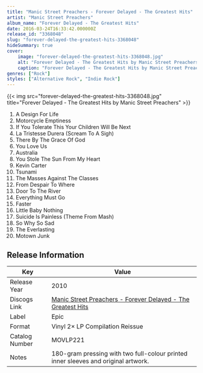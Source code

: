 ```yaml
---
title: "Manic Street Preachers - Forever Delayed - The Greatest Hits"
artist: "Manic Street Preachers"
album_name: "Forever Delayed - The Greatest Hits"
date: 2016-03-24T16:33:42.000000Z
release_id: "3368048"
slug: "forever-delayed-the-greatest-hits-3368048"
hideSummary: true
cover:
    image: "forever-delayed-the-greatest-hits-3368048.jpg"
    alt: "Forever Delayed - The Greatest Hits by Manic Street Preachers"
    caption: "Forever Delayed - The Greatest Hits by Manic Street Preachers"
genres: ["Rock"]
styles: ["Alternative Rock", "Indie Rock"]
---
```


{{< img src="forever-delayed-the-greatest-hits-3368048.jpg" title="Forever Delayed - The Greatest Hits by Manic Street Preachers" >}}

<!-- section break -->

1. A Design For Life
2. Motorcycle Emptiness
3. If You Tolerate This Your Children Will Be Next
4. La Tristesse Durera (Scream To A Sigh)
5. There By The Grace Of God
6. You Love Us
7. Australia
8. You Stole The Sun From My Heart
9. Kevin Carter
10. Tsunami
11. The Masses Against The Classes
12. From Despair To Where
13. Door To The River
14. Everything Must Go
15. Faster
16. Little Baby Nothing
17. Suicide Is Painless (Theme From Mash)
18. So Why So Sad
19. The Everlasting
20. Motown Junk

<!-- section break -->





## Release Information
|  Key           | Value                                                |
| ---------------| ---------------------------------------------------- |
| Release Year   | 2010                                   |
| Discogs Link   | [Manic Street Preachers - Forever Delayed - The Greatest Hits](https://www.discogs.com/release/3368048-Manic-Street-Preachers-Forever-Delayed-The-Greatest-Hits) |
| Label          | Epic |
| Format         | Vinyl 2× LP Compilation Reissue |
| Catalog Number | MOVLP221 |
| Notes | 180-gram pressing with two full-colour printed inner sleeves and original artwork. |